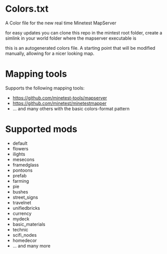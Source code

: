 # Colors.txt
A Color file for the new real time Minetest MapServer

for easy updates you can clone this repo in the mintest root folder,
create a simlink in your world folder where the mapserver executable is

this is an autogenerated colors file.
A starting point that will be modified manually, allowing for a nicer looking map.

# Mapping tools

Supports the following mapping tools:
* https://github.com/minetest-tools/mapserver
* https://github.com/minetest/minetestmapper
* ... and many others with the basic colors-format pattern

# Supported mods

* default
* flowers
* ilights
* mesecons
* framedglass
* pontoons
* prefab
* farming
* pie
* bushes
* street_signs
* travelnet
* unifiedbricks
* currency
* mydeck
* basic_materials
* technic
* scifi_nodes
* homedecor
* ... and many more